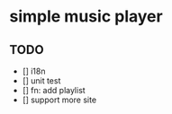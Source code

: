 # simple music player

## TODO

- [] i18n
- [] unit test
- [] fn: add playlist
- [] support more site
